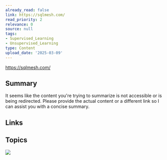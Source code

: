 ```yaml
---
already_read: false
link: https://sqlmesh.com/
read_priority: 2
relevance: 0
source: null
tags:
- Supervised_Learning
- Unsupervised_Learning
type: Content
upload_date: '2025-03-09'
---
```


https://sqlmesh.com/
## Summary

It seems like the content you're trying to summarize is not accessible or is being redirected. Please provide the actual content or a different link so I can assist you with a concise summary.
## Links


## Topics

![](topics/Concept/Federated%20Learning)